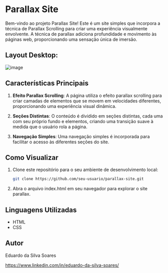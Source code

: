 # Parallax Site

Bem-vindo ao projeto Parallax Site! Este é um site simples que incorpora a técnica de Parallax Scrolling para criar uma experiência visualmente envolvente. A técnica de parallax adiciona profundidade e movimento às páginas web, proporcionando uma sensação única de imersão.

## Layout Desktop:
![image](https://github.com/eduardossoares/parallax-site/assets/128731192/b77c8c03-c8cf-4d9d-9adf-609be56ffc3e)

## Características Principais

1. **Efeito Parallax Scrolling**: A página utiliza o efeito parallax scrolling para criar camadas de elementos que se movem em velocidades diferentes, proporcionando uma experiência visual dinâmica.

3. **Seções Distintas**: O conteúdo é dividido em seções distintas, cada uma com seu próprio fundo e elementos, criando uma transição suave à medida que o usuário rola a página.

4. **Navegação Simples**: Uma navegação simples é incorporada para facilitar o acesso às diferentes seções do site.

## Como Visualizar

1. Clone este repositório para o seu ambiente de desenvolvimento local:

   ```bash
   git clone https://github.com/seu-usuario/parallax-site.git
   ```
2. Abra o arquivo index.html em seu navegador para explorar o site parallax.

## Linguagens Utilizadas

- HTML
- CSS

## Autor

Eduardo da Silva Soares

https://www.linkedin.com/in/eduardo-da-silva-soares/
